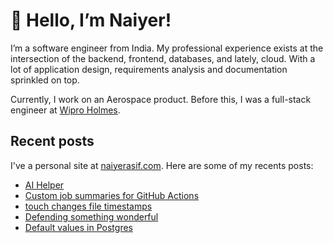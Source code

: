 # 👋 Hello, I’m Naiyer!

I’m a software engineer from India. My professional experience exists at the intersection of the backend, frontend, databases, and lately, cloud. With a lot of application design, requirements analysis and documentation sprinkled on top.

Currently, I work on an Aerospace product. Before this, I was a full-stack engineer at [Wipro Holmes](https://www.wipro.com/holmes/).

## Recent posts

I've a personal site at [naiyerasif.com](https://www.naiyerasif.com). Here are some of my recents posts:

<!-- BLOG-POST-LIST:START -->
- [AI Helper](https://www.naiyerasif.com/post/2024/04/27/ai-helper/)
- [Custom job summaries for GitHub Actions](https://www.naiyerasif.com/post/2024/04/14/custom-job-summaries-for-github-actions/)
- [touch changes file timestamps](https://www.naiyerasif.com/post/2024/03/30/touch-changes-file-timestamps/)
- [Defending something wonderful](https://www.naiyerasif.com/post/2024/03/08/defending-something-wonderful/)
- [Default values in Postgres](https://www.naiyerasif.com/post/2024/03/05/default-values-in-postgres/)
<!-- BLOG-POST-LIST:END -->
